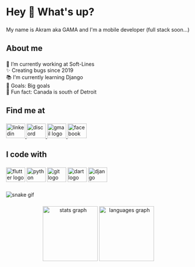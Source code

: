 <h1 align="left">Hey 👋 What's up?</h1>

###

<p align="left">My name is Akram aka GAMA and I'm a mobile developer (full stack soon...)</p>

###

<h2 align="left">About me</h2>

###

<p align="left">🔭 I’m currently working at Soft-Lines<br>✨ Creating bugs since 2019<br>📚 I'm currently learning Django<br>🎯 Goals: Big goals<br>🎲 Fun fact: Canada is south of Detroit</p>

###

<h2 align="left">Find me at</h2>

###

<div align="left">
  <a href="https://www.linkedin.com/in/akram-meraghni-8174721b4/" target="_blank">
    <img src="https://raw.githubusercontent.com/maurodesouza/profile-readme-generator/master/src/assets/icons/social/linkedin/default.svg" width="52" height="40" alt="linkedin logo"  />
  </a>
  <a href="GAMA_47#9326" target="_blank">
    <img src="https://raw.githubusercontent.com/maurodesouza/profile-readme-generator/master/src/assets/icons/social/discord/default.svg" width="52" height="40" alt="discord logo"  />
  </a>
  <a href="akram.meraghni@univ-constantine2.dz" target="_blank">
    <img src="https://raw.githubusercontent.com/maurodesouza/profile-readme-generator/master/src/assets/icons/social/gmail/default.svg" width="52" height="40" alt="gmail logo"  />
  </a>
  <a href="https://www.facebook.com/Akram.GAMA47/" target="_blank">
    <img src="https://raw.githubusercontent.com/maurodesouza/profile-readme-generator/master/src/assets/icons/social/facebook/default.svg" width="52" height="40" alt="facebook logo"  />
  </a>
</div>

###

<h2 align="left">I code with</h2>

###

<div align="left">
  <img src="https://cdn.jsdelivr.net/gh/devicons/devicon/icons/flutter/flutter-original.svg" height="40" width="52" alt="flutter logo"  />
  <img src="https://cdn.jsdelivr.net/gh/devicons/devicon/icons/python/python-original.svg" height="40" width="52" alt="python logo"  />
  <img src="https://cdn.jsdelivr.net/gh/devicons/devicon/icons/git/git-original.svg" height="40" width="52" alt="git logo"  />
  <img src="https://cdn.jsdelivr.net/gh/devicons/devicon/icons/dart/dart-original.svg" height="40" width="52" alt="dart logo"  />
  <img src="https://www.vectorlogo.zone/logos/djangoproject/djangoproject-icon.svg" height="40" width="52" alt="django logo"  />
</div>

###

![snake gif](https://github.com/MERakram/MERakram/blob/output/github-contribution-grid-snake.gif)

###

<div align="center">
  <img src="https://github-readme-stats.vercel.app/api?hide_title=false&hide_rank=false&show_icons=true&include_all_commits=false&count_private=true&disable_animations=false&theme=dracula&locale=en&hide_border=true&username=MERakram" height="150" alt="stats graph"  />
  <img src="https://github-readme-stats.vercel.app/api/top-langs?locale=en&hide_title=false&layout=compact&card_width=320&langs_count=5&theme=dracula&hide_border=true&username=MERakram" height="150" alt="languages graph"  />
</div>

###
